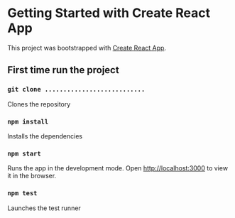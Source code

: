 # Getting Started with Create React App

This project was bootstrapped with [Create React App](https://github.com/facebook/create-react-app).

## First time run the project

### `git clone ...........................`

Clones the repository

### `npm install`

Installs the dependencies

### `npm start`

Runs the app in the development mode.
Open [http://localhost:3000](http://localhost:3000) to view it in the browser.

### `npm test`

Launches the test runner
